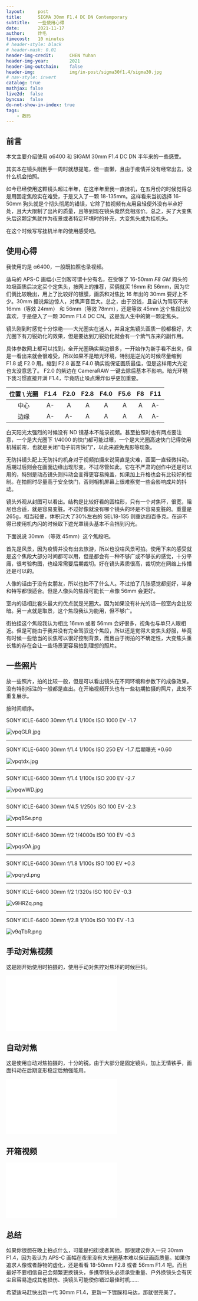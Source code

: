 ```yaml
---
layout:     post
title:      SIGMA 30mm F1.4 DC DN Contemporary 
subtitle:   一些使用心得
date:       2021-11-17
author:     炸毛
timecost:   10 minutes
# header-style: black
# header-mask: 0.01
header-img-credit:      CHEN Yuhan
header-img-year:        2021 
header-img-outchain:    false
header-img:             img/in-post/sigma30f1.4/sigma30.jpg
# nav-style: invert
catalog: true
mathjax: false
live2d:  false
byncsa:  false
do-not-show-in-index: true
tags:
    - 数码
---
```


## 前言

本文主要介绍使用 α6400 和 SIGAM 30mm F1.4 DC DN 半年来的一些感受。

其实本在镜头刚到手一周时就想提笔，但一直懒，且由于疫情并没有经常出去，没什么机会拍照。

如今已经使用这颗镜头超过半年，在这半年里我一直挂机，在五月份的时候觉得总是用固定焦段实在难受，于是又入了一颗 18-135mm。这样看来当初选择 16-50mm 狗头就是个彻头彻尾的错误，它除了拍视频有点用且轻便外没有半点好处，且大大限制了出片的质量，且等到现在镜头竟然竞相涨价。总之，买了大变焦头后这颗定焦就作为夜景或者特定环境时的补充，大变焦头成为挂机头。

在这个时候写写挂机半年的使用感受吧。

## 使用心得

我使用的是 α6400，一般既拍照也录视频。

适马的 APS-C 画幅小三剑客可谓十分有名，在受够了 16-50mm *F8 GM* 狗头的垃圾画质后决定买个定焦头，按网上的推荐，买俩就买 16mm 和 56mm，因为它们俩比较晚出，用上了比较好的镀膜，画质和对焦比 16 年出的 30mm 要好上不少。30mm 据说紫边惊人，对焦声音巨大。总之，由于没钱，且自认为驾驭不来 16mm（等效 24mm） 和 56mm（等效 78mm），还是等效 45mm 这个焦段比较喜欢，于是便入了一颗 30mm F1.4 DC CN。这是我人生中的第一颗定焦头。

镜头刚到时感觉十分惊艳——大光圈实在迷人，并且定焦镜头画质一般都极好，大光圈下有刀锐奶化的效果，但是要达到刀锐奶化就会有一个紫气东来的副作用。

具体参数网上都可以找到，全开光圈确实紫边很多，一开始作为新手看不出来，但是一看出来就会很难受，所以如果不是暗光环境，特别是逆光的时候尽量缩到 F1.8 或 F2.0 用。缩到 F2.8 甚至 F4.0 确实能保证画质最佳，但是这样用大光定也太没意思了。 F2.0 的紫边在 CameraRAW 一键去除后基本不影响。暗光环境下我习惯直接开满 F1.4，毕竟防止噪点爆炸似乎更加重要。

| 位置 \ 光圈 | F1.4  | F2.0   | F2.8   | F4.0   | F5.6  |  F8   | F11 |
| :------:  | :----: | :----: |:----: |:----: |:----: |:----: |:----: |
|   中心    |   A-   |   A    |  A    |  A    |  A    |  A    |  A-   |
|   边缘    |   A-   |   A-   |  A    |  A    |  A    |  A    |  A-   |

白天阳光太强烈的时候没有 ND 镜基本不能录视频。甚至拍照时也有两点要注意，一个是大光圈下 1/4000 的快门都可能过曝，一个是大光圈高速快门记得使用机械前帘，也就是关闭“电子前帘快门”，以此来避免鬼影等现象。

无防抖镜头配上无防抖的机身对于视频拍摄来说简直是灾难，画面一直轻微抖动，后期过后则会在画面边缘出现形变。不过尽管如此，它在不严肃的创作中还是可以用的，特别是动态镜头则抖动会变得更容易掩盖，如果加上升格也会有比较好的控制。在拍照时尽量高于安全快门，否则相机屏幕上很难察觉一些会影响成片的抖动。

镜头外观从封图可以看出。结构是比较好看的圆柱形，只有一个对焦环，很宽，阻尼也合适，就是容易变脏。不过好像就没有哪个镜头的环是不容易变脏的。重量是265g，相当轻便，体积只大了30%左右的 SEL18-135 则重达四百多克。在迫不得已使用机内闪的时候取下遮光罩镜头基本不会挡到闪光。

下面说说 30mm （等效 45mm）这个焦段吧。

首先是风景，因为疫情并没有出去旅游，所以也没啥风景可拍。使用下来的感受就是这个焦段大部分时间都可以用，但是都会有一种不够广或不够长的感觉，十分平庸，很考验构图，也经常需要后期裁切。好在镜头素质很高，裁切完在网络上传播还是可以的。

人像的话由于没有女朋友，所以也拍不了什么人。不过拍了几张感觉都挺好，半身和特写都很适合。但是人像头的焦段可能长一点像 56mm 会更好。

室内的话相比套头最大的优点就是光圈大。因为如果没有补光的话一般室内会比较暗。另一点就是取景，这个焦段我认为能用，但不够广。

街拍挂这个焦段我认为相比 16mm 或者 56mm 会好很多，视角也与单只人眼相近。但是可能由于我并没有完全驾驭这个焦段，所以还是觉得大变焦头舒服，毕竟有时候一些恰当的长焦可以很好控制背景，而且由于街拍的不确定性，大变焦头重长焦的存在会让一些场景更容易拍到理想的照片。

## 一些照片

放一些照片，拍的比较一般，但是可以看出镜头在不同环境和参数下的成像效果。没有特别标注的一般都是直出。在开箱视频开头也有一些初期拍摄的照片，此处不重复展示。

按时间顺序。

SONY ICLE-6400  30mm  f/1.4  1/100s  ISO 1000  EV -1.7

![vpqGLR.jpg](https://s1.ax1x.com/2022/07/28/vpqGLR.jpg)

---

SONY ICLE-6400  30mm  f/1.4  1/100s  ISO 250  EV -1.7  后期曝光 +0.60

![vpqtdx.jpg](https://s1.ax1x.com/2022/07/28/vpqtdx.jpg)

---

SONY ICLE-6400  30mm  f/1.4  1/100s  ISO 200  EV -2.7  

![vpqwWD.jpg](https://s1.ax1x.com/2022/07/28/vpqwWD.jpg)

---

SONY ICLE-6400  30mm  f/4.5  1/250s  ISO 100  EV -2.3

![vpqBSe.png](https://s1.ax1x.com/2022/07/28/vpqBSe.png)

---

SONY ICLE-6400  30mm  f/2  1/4000s  ISO 100  EV -0.3

![vpqsOA.jpg](https://s1.ax1x.com/2022/07/28/vpqsOA.jpg)

---

SONY ICLE-6400  30mm  f/1.8  1/100s  ISO 100  EV +0.3

![vpqryd.png](https://s1.ax1x.com/2022/07/28/vpqryd.png)

---

SONY ICLE-6400  30mm  f/2  1/320s  ISO 100  EV -0.3

![v9HRZq.png](https://s1.ax1x.com/2022/07/28/v9HRZq.png)

---

SONY ICLE-6400  30mm  f/2.8  1/100s  ISO 100  EV -1.3

![v9qTbR.png](https://s1.ax1x.com/2022/07/28/v9qTbR.png)

## 手动对焦视频

这是刚开始使用时拍摄的，使用手动对焦拧对焦环的时候巨抖。

<div class="aspect-ratio">
<iframe src="//player.bilibili.com/player.html?aid=592143493&bvid=BV1iq4y1z7A9&cid=457007895&page=1" scrolling="no" border="0" frameborder="no" framespacing="0" allowfullscreen="true"> </iframe>
</div>

## 自动对焦

这是使用自动对焦拍摄的，十分的锐。由于大部分是固定镜头，加上无情铁手，画面抖动在后期变形稳定后勉强能用。

<div class="aspect-ratio">
<iframe src="//player.bilibili.com/player.html?aid=767741942&bvid=BV1wr4y1s7YN&cid=563313850&page=1" scrolling="no" border="0" frameborder="no" framespacing="0" allowfullscreen="true"> </iframe>
</div>

## 开箱视频

<div class="aspect-ratio">
<iframe src="//player.bilibili.com/player.html?aid=850536735&bvid=BV1JL4y1b7BK&cid=480557161&page=1" scrolling="no" border="0" frameborder="no" framespacing="0" allowfullscreen="true"> </iframe>
</div>

## 总结

如果你很想在晚上拍点什么，可能是扫街或者其他，那很建议你入一只 30mm F1.4，因为我认为 APS-C 画幅在夜里没有大光圈基本难以保证画面质量。如果你追求人像或者静物的虚化，还是看看 18-50mm F2.8 或者 56mm F1.4 吧。而且最好不要相信自己会频繁更换镜头，多携带镜头必须承受重量、户外换镜头会有灰尘且容易造成其他损伤、换镜头可能使你错过最佳时机……

希望适马赶快出新一代 30mm F1.4，更新一下镀膜和马达，那就很完美了。

